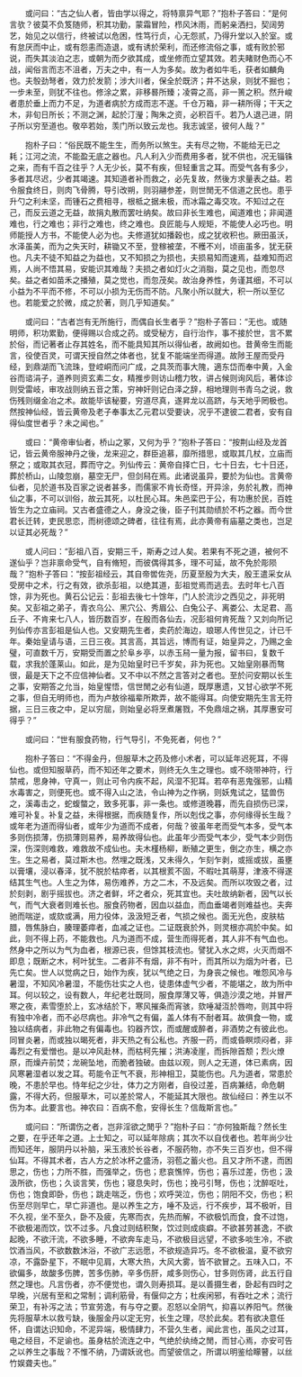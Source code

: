 　　或问曰：“古之仙人者，皆由学以得之，将特禀异气耶？”抱朴子答曰：“是何言欤？彼莫不负笈随师，积其功勤，蒙霜冒险，栉风沐雨，而躬亲洒扫，契阔劳艺，始见之以信行，终被试以危困，性笃行贞，心无怨贰，乃得升堂以入於室。或有怠厌而中止，或有怨恚而造退，或有诱於荣利，而还修流俗之事，或有败於邪说，而失其淡泊之志，或朝为而夕欲其成，或坐修而立望其效。若夫睹财色而心不战，闻俗言而志不沮者，万夫之中，有一人为多矣。故为者如牛毛，获者如麟角也。夫彀劲弩者，效力於发箭；涉大川者，保全於既济；井不达泉，则犹不掘也；一步未至，则犹不往也。修涂之累，非移晷所臻；凌霄之高，非一篑之积。然升峻者患於垂上而力不足，为道者病於方成而志不遂。千仓万箱，非一耕所得；干天之木，非旬日所长；不测之渊，起於汀瀅；陶朱之资，必积百千。若乃人退己进，阴子所以穷至道也。敬卒若始，羡门所以致云龙也。我志诚坚，彼何人哉？”

　　抱朴子曰：“俗民既不能生生，而务所以煞生。夫有尽之物，不能给无已之耗；江河之流，不能盈无底之器也。凡人利入少而费用多者，犹不供也，况无锱铢之来，而有千百之往乎？人无少长，莫不有疾，但轻重言之耳。而受气各有多少，多者其尽迟，少者其竭速。其知道者补而救之，必先复故，然後方求量表之益。若令服食终日，则肉飞骨腾，导引改朔，则羽翮参差，则世閒无不信道之民也。患乎升勺之利未坚，而锺石之费相寻，根柢之据未极，而冰霜之毒交攻。不知过之在己，而反云道之无益，故捐丸散而罢吐纳矣。故曰非长生难也，闻道难也；非闻道难也，行之难也；非行之难也，终之难也。良匠能与人规矩，不能使人必巧也。明师能授人方书，不能使人必为也。夫修道犹如播穀也，成之犹收积也。厥田虽沃，水泽虽美，而为之失天时，耕锄又不至，登稼被垄，不穫不刈，顷亩虽多，犹无获也。凡夫不徒不知益之为益也，又不知损之为损也，夫损易知而速焉，益难知而迟焉，人尚不悟其易，安能识其难哉？夫损之者如灯火之消脂，莫之见也，而忽尽矣。益之者如苗禾之播殖，莫之觉也，而忽茂矣。故治身养性，务谨其细，不可以小益为不平而不修，不可以小损为无伤而不防。凡聚小所以就大，积一所以至亿也。若能爱之於微，成之於著，则几乎知道矣。”

　　或问曰：“古者岂有无所施行，而偶自长生者乎？”抱朴子答曰：“无也。或随明师，积功累勤，便得赐以合成之药。或受秘方，自行治作，事不接於世，言不累於俗，而记著者止存其姓名，而不能具知其所以得仙者，故阙如也。昔黄帝生而能言，役使百灵，可谓天授自然之体者也，犹复不能端坐而得道。故陟王屋而受丹经，到鼎湖而飞流珠，登崆峒而问广成，之具茨而事大隗，適东岱而奉中黄，入金谷而谘涓子，道养则资玄素二女，精推步则访山稽力牧，讲占候则询风后，著体诊则受雷岐，审攻战则纳五音之策，穷神奸则记白泽之辞，相地理则书青乌之说，救伤残则缀金冶之术。故能毕该秘要，穷道尽真，遂昇龙以高跻，与天地乎罔极也。然按神仙经，皆云黄帝及老子奉事太乙元君以受要诀，况乎不逮彼二君者，安有自得仙度世者乎？未之闻也。”

　　或曰：“黄帝审仙者，桥山之冢，又何为乎？”抱朴子答曰：“按荆山经及龙首记，皆云黄帝服神丹之後，龙来迎之，群臣追慕，靡所措思，或取其几杖，立庙而祭之；或取其衣冠，葬而守之。列仙传云：黄帝自择亡日，七十日去，七十日还，葬於桥山，山陵忽崩，墓空无尸，但剑舄在焉。此诸说虽异，要於为仙也。言黄帝仙者，见於道书及百家之说者甚多，而儒家不肯长奇怪，开异涂，务於礼教，而神仙之事，不可以训俗，故云其死，以杜民心耳。朱邑栾巴于公，有功惠於民，百姓皆生为之立庙祠。又古者盛德之人，身没之後，臣子刊其勋绩於不朽之器。而今世君长迁转，吏民思恋，而树德颂之碑者，往往有焉，此亦黄帝有庙墓之类也，岂足以证其必死哉？”

　　或人问曰：“彭祖八百，安期三千，斯寿之过人矣。若果有不死之道，被何不遂仙乎？岂非禀命受气，自有脩短，而彼偶得其多，理不可延，故不免於彫陨哉？”抱朴子答曰：“按彭祖经云，其自帝喾佐尧，历夏至殷为大夫，殷王遣采女从受房中之术，行之有效，欲杀彭祖，以绝其道，彭祖觉焉而逃去。去时年七八百馀，非为死也。黄石公记云：彭祖去後七十馀年，门人於流沙之西见之，非死明矣。又彭祖之弟子，青衣乌公、黑穴公、秀眉公、白兔公子、离娄公、太足君、高丘子、不肯来七八人，皆历数百岁，在殷而各仙去，况彭祖何肯死哉？又刘向所记列仙传亦言彭祖是仙人也。又安期先生者，卖药於海边，琅琊人传世见之，计已千年。秦始皇请与语，三日三夜。其言高，其旨远，博而有证，始皇异之，乃赐之金璧，可直数千万，安期受而置之於阜乡亭，以赤玉舄一量为报，留书曰，复数千载，求我於蓬莱山。如此，是为见始皇时已千岁矣，非为死也。又始皇刚暴而骜很，最是天下之不应信神仙者。又不中以不然之言答对之者也。至於问安期以长生之事，安期答之允当，始皇惺悟，信世閒之必有仙道，既厚惠遗，又甘心欲学不死之事，但自无明师也，而为卢敖徐福辈所欺弄，故不能得耳。向使安期先生言无符据，三日三夜之中，足以穷屈，则始皇必将烹煮屠戮，不免鼎俎之祸，其厚惠安可得乎？”

　　或问曰：“世有服食药物，行气导引，不免死者，何也？”

　　抱朴子答曰：“不得金丹，但服草木之药及修小术者，可以延年迟死耳，不得仙也。或但知服草药，而不知还年之要术，则终无久生之理也。或不晓带神符，行禁戒，思身神，守真一，则止可令内疾不起，风湿不犯耳。若卒有恶鬼强邪，山精水毒害之，则便死也。或不得入山之法，令山神为之作祸，则妖鬼试之，猛兽伤之，溪毒击之，蛇蝮螫之，致多死事，非一条也。或修道晚暮，而先自损伤已深，难可补复。补复之益，未得根据，而疾随复作，所以剋伐之事，亦何缘得长生哉？或年老为道而得仙者，或年少为道而不成者，何哉？彼虽年老而受气本多，受气本多则伤损薄，伤损薄则易养，易养故得仙也。此虽年少而受气本少，受气本少则伤深，伤深则难救，难救故不成仙也。夫木槿杨柳，断殖之更生，倒之亦生，横之亦生。生之易者，莫过斯木也。然埋之既浅，又未得久，乍刻乍剥，或摇或拔，虽壅以膏壤，浸以春泽，犹不脱於枯瘁者，以其根荄不固，不暇吐其萌芽，津液不得遂结其生气也。人生之为体，易伤难养，方之二木，不及远矣。而所以攻毁之者，过於刻剥，剧乎摇拔也。济之者鲜，坏之者众，死其宜也。夫吐故纳新者，因气以长气，而气大衰者则难长也。服食药物者，因血以益血，而血垂竭者则难益也。夫奔驰而喘逆，或欬或满，用力役体，汲汲短乏者，气损之候也。面无光色，皮肤枯腊，唇焦脉白，腠理萎瘁者，血减之证也。二证既衰於外，则灵根亦凋於中矣。如此，则不得上药，不能救也。凡为道而不成，营生而得死者，其人非不有气血也。然身中之所以为气为血者，根源已丧，但馀其枝流也。譬犹入水之烬，火灭而烟不即息；既断之木，柯叶犹生。二者非不有烟，非不有叶，而其所以为烟为叶者，已先亡矣。世人以觉病之日，始作为疾，犹以气绝之日，为身丧之候也。唯怨风冷与暑湿，不知风冷暑湿，不能伤壮实之人也，徒患体虚气少者，不能堪之，故为所中耳。何以较之，设有数人，年纪老壮既同，服食厚薄又等，俱造沙漠之地，并冒严寒之夜，素雪堕於上，玄冰结於下，寒风摧条而宵骇，欬唾凝沍於唇吻，则其中将有独中冷者，而不必尽病也。非冷气之有偏，盖人体有不耐者耳。故俱食一物，或独以结病者，非此物之有偏毒也。钧器齐饮，而或醒或醉者，非酒势之有彼此也。同冒炎暑，而或独以暍死者，非天热之有公私也。齐服一药，而或昏瞑烦闷者，非毒烈之有爱憎也。是以冲风赴林，而枯柯先摧；洪涛凌崖，而拆隙首颓；烈火燎原，而燥卉前焚；龙碗坠地，而脆者独破。由兹以观，则人之无道，体已素病，因风寒暑湿者以发之耳。苟能令正气不衰，形神相卫，莫能伤也。凡为道者，常患於晚，不患於早也。恃年纪之少壮，体力之方刚者，自役过差，百病兼结，命危朝露，不得大药，但服草木，可以差於常人，不能延其大限也。故仙经曰：养生以不伤为本。此要言也。神农曰：百病不愈，安得长生？信哉斯言也。”

　　或问曰：“所谓伤之者，岂非淫欲之閒乎？”抱朴子曰：“亦何独斯哉？然长生之要，在乎还年之道。上士知之，可以延年除病；其次不以自伐者也。若年尚少壮而知还年，服阴丹以补脑，采玉液於长谷者，不服药物，亦不失三百岁也，但不得仙耳。不得其术者，古人方之於冰杯之盛汤，羽苞之蓄火也。且又才所不逮，而困思之，伤也；力所不胜，而强举之，伤也；悲哀憔悴，伤也；喜乐过差，伤也；汲汲所欲，伤也；久谈言笑，伤也；寝息失时，伤也；挽弓引弩，伤也；沈醉呕吐，伤也；饱食即卧，伤也；跳走喘乏，伤也；欢呼哭泣，伤也；阴阳不交，伤也；积伤至尽则早亡，早亡非道也。是以养生之方，唾不及远，行不疾步，耳不极听，目不久视，坐不至久，卧不及疲，先寒而衣，先热而解，不欲极饥而食，食不过饱，不欲极渴而饮，饮不过多。凡食过则结积聚，饮过则成痰癖。不欲甚劳甚逸，不欲起晚，不欲汗流，不欲多睡，不欲奔车走马，不欲极目远望，不欲多啖生冷，不欲饮酒当风，不欲数数沐浴，不欲广志远愿，不欲规造异巧。冬不欲极温，夏不欲穷凉，不露卧星下，不眠中见肩，大寒大热，大风大雾，皆不欲冒之。五味入口，不欲偏多，故酸多伤脾，苦多伤肺，辛多伤肝，咸多则伤心，甘多则伤肾，此五行自然之理也。凡言伤者，亦不便觉也，谓久则寿损耳。是以善摄生者，卧起有四时之早晚，兴居有至和之常制；调利筋骨，有偃仰之方；杜疾闲邪，有吞吐之术；流行荣卫，有补泻之法；节宣劳逸，有与夺之要。忍怒以全阴气，抑喜以养阳气。然後先将服草木以救亏缺，後服金丹以定无穷，长生之理，尽於此矣。若有欲决意任怀，自谓达识知命，不泥异端，极情肆力，不营久生者，闻此言也，虽风之过耳，电之经目，不足谕也。虽身枯於流连之中，气绝於纨绮之閒，而甘心焉，亦安可告之以养生之事哉？不惟不纳，乃谓妖讹也。而望彼信之，所谓以明鉴给矇瞽，以丝竹娱聋夫也。”
